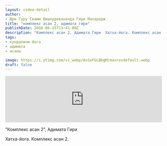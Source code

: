 ```yaml
---
layout: video-detail
author:
- Шри Гуру Свами Вишнудевананда Гири Махарадж
title: "комплекс асан 2, адимата гири"
publishDate: 2016-06-15T13:41:00Z
description: "Комплекс асан 2, Адимата Гири  Хатха-йога. Комплекс асан 2."
tags: 
- кундалини-йога
- адимата
- асаны

image: https://i.ytimg.com/vi_webp/8o1eFGLBbgM/maxresdefault.webp
draft: false
---
```


<iframe width="100%" src="https://www.youtube.com/embed/8o1eFGLBbgM" frameborder="0" allowfullscreen=""></iframe> 

 "Комплекс асан 2", Адимата Гири

 Хатха-йога. Комплекс асан 2.

  

 
